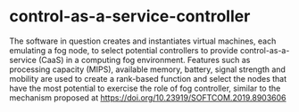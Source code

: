 # control-as-a-service-controller
The software in question creates and instantiates virtual machines, each emulating a fog node, to select potential controllers to provide control-as-a-service (CaaS) in a computing fog environment.
Features such as processing capacity (MIPS), available memory, battery, signal strength and mobility are used to create a rank-based function and select the nodes that have the most potential to exercise the role of fog controller,
similar to the mechanism proposed at https://doi.org/10.23919/SOFTCOM.2019.8903606
